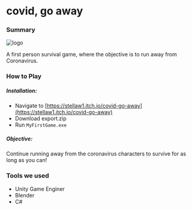 # covid, go away
### Summary

![logo](https://github.com/stellaw1/covid-go-away/blob/main/logo.jpg?raw=true)

A first person survival game, where the objective is to run away from Coronavirus. 

### How to Play
##### Installation: 
 - Navigate to [https://stellaw1.itch.io/covid-go-away](https://stellaw1.itch.io/covid-go-away)
 - Download export.zip
 - Run `MyFirstGame.exe`
 
##### Objective: 
Continue running away from the coronavirus characters to survive for as long as you can!

### Tools we used 
 - Unity Game Enginer
 - Blender
 - C#
